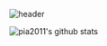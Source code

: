 ![header](https://capsule-render.vercel.app/api?type=slice&color=gradient&text=%20GyuSeongKim%20%20&height=200&fontSize=100)

![pia2011's github stats](https://github-readme-stats.vercel.app/api?username=pia2011&show_icons=true)


<!--
**pia2011/pia2011** is a ✨ _special_ ✨ repository because its `README.md` (this file) appears on your GitHub profile.

Here are some ideas to get you started:

- 🔭 I’m currently working on ...
- 🌱 I’m currently learning ...
- 👯 I’m looking to collaborate on ...
- 🤔 I’m looking for help with ...
- 💬 Ask me about ...
- 📫 How to reach me: ...
- 😄 Pronouns: ...
- ⚡ Fun fact: ...
-->
